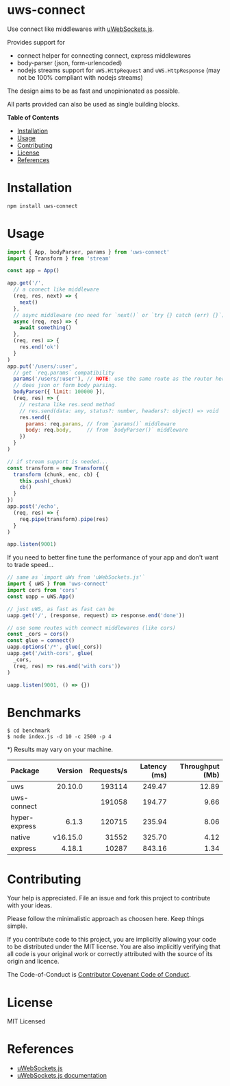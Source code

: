 # uws-connect

Use connect like middlewares with [uWebSockets.js][].

Provides support for

- connect helper for connecting connect, express middlewares
- body-parser (json, form-urlencoded)
- nodejs streams support for `uWS.HttpRequest` and `uWS.HttpResponse` 
  (may not be 100% compliant with nodejs streams)

The design aims to be as fast and unopinionated as possible.

All parts provided can also be used as single building blocks.

**Table of Contents**

<!-- !toc (omit="uws-connect") -->

* [Installation](#installation)
* [Usage](#usage)
* [Contributing](#contributing)
* [License](#license)
* [References](#references)

<!-- toc! -->

# Installation

```sh
npm install uws-connect
```

# Usage

```js
import { App, bodyParser, params } from 'uws-connect'
import { Transform } from 'stream'

const app = App()

app.get('/',
  // a connect like middleware
  (req, res, next) => {
    next()
  },
  // async middleware (no need for `next()` or `try {} catch (err) {}`)
  async (req, res) => {
    await something()
  },
  (req, res) => {
    res.end('ok')
  }
)
app.put('/users/:user',
  // get `req.params` compatibility
  params('/users/:user'), // NOTE: use the same route as the router here!
  // does json or form body parsing.
  bodyParser({ limit: 100000 }),
  (req, res) => {
    // restana like res.send method
    // res.send(data: any, status?: number, headers?: object) => void
    res.send({
      params: req.params, // from `params()` middleware
      body: req.body,     // from `bodyParser()` middleware
    }) 
  }
)

// if stream support is needed...
const transform = new Transform({
  transform (chunk, enc, cb) {
    this.push(_chunk)
    cb()
  }
})
app.post('/echo',
  (req, res) => {
    req.pipe(transform).pipe(res)
  }
)

app.listen(9001)
```

If you need to better fine tune the performance of your app and don't want to 
trade speed...

```js
// same as `import uWs from 'uWebSockets.js'`
import { uWS } from 'uws-connect'
import cors from 'cors'
const uapp = uWS.App()

// just uWS, as fast as fast can be
uapp.get('/', (response, request) => response.end('done'))

// use some routes with connect middlewares (like cors)
const _cors = cors()
const glue = connect()
uapp.options('/*', glue(_cors))
uapp.get('/with-cors', glue(
  _cors,
  (req, res) => res.end('with cors'))
)

uapp.listen(9001, () => {})
```

# Benchmarks

```
$ cd benchmark
$ node index.js -d 10 -c 2500 -p 4
```

*) Results may vary on your machine.

| Package       |  Version | Requests/s | Latency (ms) | Throughput (Mb) |
| :------------ | -------: | ---------: | -----------: | --------------: |
| uws           |  20.10.0 |     193114 |       249.47 |           12.89 |
| uws-connect   |          |     191058 |       194.77 |            9.66 |
| hyper-express |    6.1.3 |     120715 |       235.94 |            8.06 |
| native        | v16.15.0 |      31552 |       325.70 |            4.12 |
| express       |   4.18.1 |      10287 |       843.16 |            1.34 |


# Contributing

Your help is appreciated. File an issue and fork this project to contribute with
your ideas.

Please follow the minimalistic approach as choosen here. Keep things simple.

If you contribute code to this project, you are implicitly allowing your code to
be distributed under the MIT license. You are also implicitly verifying that all
code is your original work or correctly attributed with the source of its origin
and licence.

The Code-of-Conduct is [Contributor Covenant Code of Conduct](https://www.contributor-covenant.org/version/2/1/code_of_conduct/).

# License

MIT Licensed

# References

<!-- !ref -->

* [uWebSockets.js][uWebSockets.js]
* [uWebSockets.js documentation][uWebSockets.js documentation]

<!-- ref! -->


[uWebSockets.js]: https://github.com/uNetworking/uWebSockets.js
[uWebSockets.js documentation]: https://unetworking.github.io/uWebSockets.js/generated/index.html

<!--
https://nodejs.org/en/docs/guides/backpressuring-in-streams/
-->